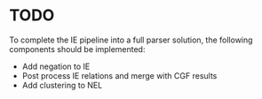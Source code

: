 # TODO

To complete the IE pipeline into a full parser solution, the following components should be implemented: 
- Add negation to IE
- Post process IE relations and merge with CGF results
- Add clustering to NEL
